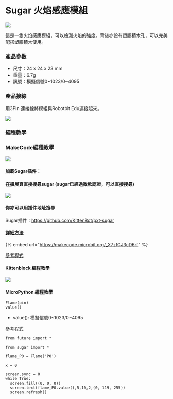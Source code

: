 # Sugar 火焰感應模組

![](https://kittenbothk.readthedocs.io/en/latest/\_images/flame1.png)

這是一隻火焰感應模組，可以檢測火焰的強度。背後亦設有塑膠積木孔，可以完美配搭塑膠積木使用。

### 產品參數

* 尺寸：24 x 24 x 23 mm
* 重量：6.7g
* 訊號：模擬信號0\~1023/0\~4095

### 產品接線

用3Pin 連接線將模組與Robotbit Edu連接起來。

![](https://kittenbothk.readthedocs.io/en/latest/\_images/flame\_wire.png)

### 編程教學

### MakeCode編程教學

![](https://kittenbothk.readthedocs.io/en/latest/\_images/mcbanner15.png)

#### 加載Sugar插件：

#### 在擴展頁直接搜尋sugar (sugar已經過微軟認證，可以直接搜尋)

![](https://kittenbothk.readthedocs.io/en/latest/\_images/sugar\_search.gif)

#### 你亦可以用插件地址搜尋

Sugar插件：https://github.com/KittenBot/pxt-sugar

#### [詳細方法](../../makecode/kittenbotandmakecode.md)

{% embed url="https://makecode.microbit.org/_X7zfCJ3cD6rf" %}

[參考程式](https://makecode.microbit.org/\_X7zfCJ3cD6rf)

#### Kittenblock 編程教學

![](https://kittenbothk.readthedocs.io/en/latest/\_images/flame3.png)

#### MicroPython 編程教學

```
Flame(pin)
value()
```

* value(): 模擬信號0\~1023/0\~4095

參考程式

```
from future import *

from sugar import *

flame_P0 = Flame('P0')

x = 0

screen.sync = 0
while True:
  screen.fill((0, 0, 0))
  screen.text(flame_P0.value(),5,10,2,(0, 119, 255))
  screen.refresh()
```
